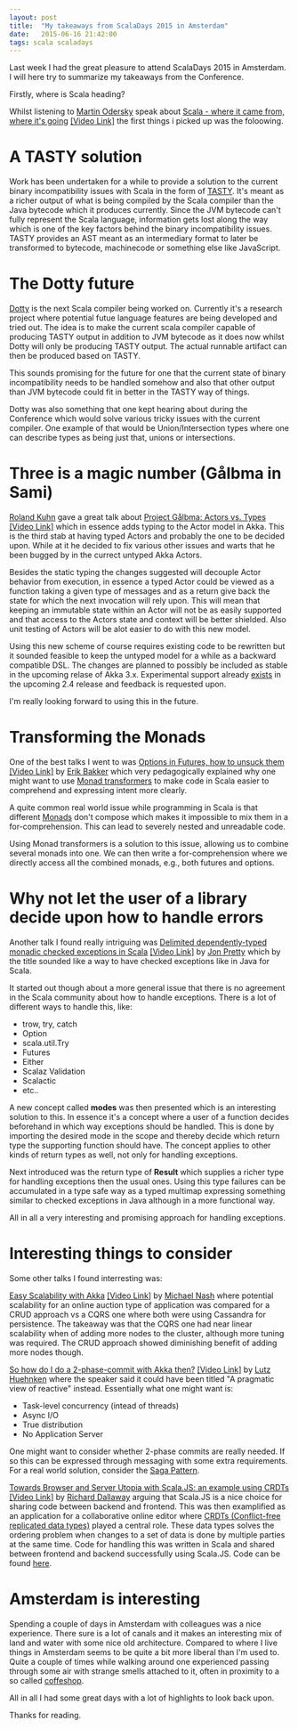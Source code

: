 ```yaml
---
layout: post
title:  "My takeaways from ScalaDays 2015 in Amsterdam"
date:   2015-06-16 21:42:00
tags: scala scaladays
---
```

Last week I had the great pleasure to attend ScalaDays 2015 in Amsterdam.
I will here try to summarize my takeaways from the Conference.

Firstly, where is Scala heading?

Whilst listening to [Martin Odersky](http://twitter.com/@odersky) speak about
[Scala - where it came from, where it's going](http://event.scaladays.org/scaladays-amsterdam-2015#!#schedulePopupExtras-6883)
[[Video Link]](https://www.parleys.com/tutorial/scala-where-came-from-where-its-going-1)
the first things i picked up was the foloowing.


# A TASTY solution

Work has been undertaken for a while to provide a solution to the current binary incompatibility issues with Scala in the form of [TASTY](http://drive.google.com/open?id=1h3KUMxsSSjyze05VecJGQ5H2yh7fNADtIf3chD3_wr0).
It's meant as a richer output of what is being compiled by the Scala compiler than the Java bytecode which it produces currently. Since the JVM bytecode can't fully represent
the Scala language, information gets lost along the way which is one of the key factors behind the binary incompatibility issues.
TASTY provides an AST meant as an intermediary format to later be transformed to bytecode, machinecode or something else like JavaScript.


# The Dotty future

[Dotty](https://github.com/lampepfl/dotty) is the next Scala compiler being worked on.
Currently it's a research project where potential futue language features are being developed and tried out.
The idea is to make the current scala compiler capable of producing TASTY output in addition to JVM bytecode as it does now whilst Dotty will only be producing TASTY output.
The actual runnable artifact can then be produced based on TASTY.

This sounds promising for the future for one that the current state of binary incompatibility needs to be handled somehow and also that other output than JVM bytecode
could fit in better in the TASTY way of things.

Dotty was also something that one kept hearing about during the Conference which would solve various tricky issues with the current compiler.
One example of that would be Union/Intersection types where one can describe types as being just that, unions or intersections.


# Three is a magic number (Gålbma in Sami)

[Roland Kuhn](http://twitter.com/@rolandkuhn) gave a great talk about [Project Gålbma: Actors vs. Types ](http://event.scaladays.org/scaladays-amsterdam-2015#!#schedulePopupExtras-6886)
[[Video Link]](https://www.parleys.com/tutorial/project-galbma-actors-vs-types)
which in essence adds typing to the Actor model in Akka. This is the third stab at having typed Actors and probably the one to be
decided upon. While at it he decided to fix various other issues and warts that he been bugged by in the currect untyped Akka Actors.

Besides the static typing the changes suggested will decouple Actor behavior from execution, in essence a typed Actor could be
viewed as a function taking a given type of messages and as a return give back the state for which the next invocation will rely upon.
This will mean that keeping an immutable state within an Actor will not be as easily supported and that access to the Actors state and
context will be better shielded. Also unit testing of Actors will be alot easier to do with this new model.

Using this new scheme of course requires existing code to be rewritten but it sounded feasible to keep the untyped model for a while
as a backward compatible DSL.
The changes are planned to possibly be included as stable in the upcoming relase of Akka 3.x.
Experimental support already [exists](http://doc.akka.io/docs/akka/2.4-M1/scala/typed.html) in the upcoming 2.4 release and
feedback is requested upon. 
 
I'm really looking forward to using this in the future.


# Transforming the Monads

One of the best talks I went to was [Options in Futures, how to unsuck them](http://event.scaladays.org/scaladays-amsterdam-2015#!#schedulePopupExtras-6901)
[[Video Link]](https://www.parleys.com/tutorial/options-futures-how-unsuck-them)
by [Erik Bakker](http://twitter.com/@eamelink) which very pedagogically explained why one might want to use
[Monad transformers](https://en.wikipedia.org/wiki/Monad_transformer) to make code in Scala easier to comprehend and
expressing intent more clearly.

A quite common real world issue while programming in Scala is that different [Monads](https://en.wikipedia.org/wiki/Monad_(functional_programming))
don't compose which makes it impossible to mix them in a for-comprehension. This can lead to severely nested and
unreadable code.

Using Monad transformers is a solution to this issue, allowing us to combine several monads into one.
We can then write a for-comprehension where we directly access all the combined monads, e.g., both futures and options.


# Why not let the user of a library decide upon how to handle errors

Another talk I found really intriguing was
[Delimited dependently-typed monadic checked exceptions in Scala](http://event.scaladays.org/scaladays-amsterdam-2015#!#schedulePopupExtras-6918)
[[Video Link]](https://www.parleys.com/tutorial/delimited-dependently-typed-monadic-checked-exceptions-scala-1)
by [Jon Pretty](http://twitter.com/@propensive) which by the title sounded like a way to have checked exceptions like in Java for Scala.

It started out though about a more general issue that there is no agreement in the Scala community about how to handle exceptions.
There is a lot of different ways to handle this, like:

- trow, try, catch
- Option
- scala.util.Try
- Futures
- Either
- Scalaz Validation
- Scalactic
- etc..

A new concept called **modes** was then presented which is an interesting solution to this. In essence it's a concept
where a user of a function decides beforehand in which way exceptions should be handled.
This is done by importing the desired mode in the scope and thereby decide which return type the supporting function should have.
The concept applies to other kinds of return types as well, not only for handling exceptions.

Next introduced was the return type of **Result** which supplies a richer type for handling exceptions then the usual ones.
Using this type failures can be accumulated in a type safe way as a typed multimap expressing something similar to checked exceptions in Java
although in a more functional way.

All in all a very interesting and promising approach for handling exceptions.


# Interesting things to consider

Some other talks I found interresting was:

[Easy Scalability with Akka](http://event.scaladays.org/scaladays-amsterdam-2015#!#schedulePopupExtras-6952)
[[Video Link]](https://www.parleys.com/tutorial/easy-scalability-akka-1)
by [Michael Nash](http://twitter.com/@MichaelPNash) where potential scalability for an online auction type of application
was compared for a CRUD approach vs a CQRS one where both were using Cassandra for persistence.
The takeaway was that the CQRS one had near linear scalability when of adding more nodes to the cluster, although more tuning was
required. The CRUD approach showed diminishing benefit of adding more nodes though.

[So how do I do a 2-phase-commit with Akka then?](http://event.scaladays.org/scaladays-amsterdam-2015#!#schedulePopupExtras-6928)
[[Video Link]](https://www.parleys.com/tutorial/so-how-do-i-do-2-phase-commit-akka)
by [Lutz Huehnken](http://twitter.com/@lutzhuehnken) where the speaker said it could have been titled "A pragmatic view of reactive" instead.
Essentially what one might want is:

- Task-level concurrency (intead of threads)
- Async I/O
- True distribution
- No Application Server

One might want to consider whether 2-phase commits are really needed. If so this can be expressed through messaging with some extra requirements.
For a real world solution, consider the [Saga Pattern](http://www.cs.cornell.edu/andru/cs711/2002fa/reading/sagas.pdf).

[Towards Browser and Server Utopia with Scala.JS: an example using CRDTs](http://event.scaladays.org/scaladays-amsterdam-2015#!#schedulePopupExtras-6925) 
[[Video Link]](https://www.parleys.com/tutorial/towards-browser-server-utopia-scala-js-example-using-crdts)
by [Richard Dallaway](http://twitter.com/@d6y) arguing that Scala.JS is a nice choice for sharing code between backend and frontend.
This was then examplified as an application for a collaborative online editor where
[CRDTs (Conflict-free replicated data types)](https://en.wikipedia.org/wiki/Conflict-free_replicated_data_type)
played a central role. These data types solves the ordering problem when changes to a set of data is done by multiple parties at the same time.
Code for handling this was written in Scala and shared between frontend and backend successfully using Scala.JS. Code can be found [here](https://github.com/d6y/wootjs).
 

# Amsterdam is interesting

Spending a couple of days in Amsterdam with colleagues was a nice experience. There sure is a lot of canals and it makes an
interesting mix of land and water with some nice old architecture.
Compared to where I live things in Amsterdam seems to be quite a bit more liberal than I'm used to. Quite a couple of times
while walking around one experienced passing through some air with strange smells attached to it, often in proximity
to a so called [coffeshop](https://en.wikipedia.org/wiki/Cannabis_coffee_shop).

All in all I had some great days with a lot of highlights to look back upon.
 
Thanks for reading.
